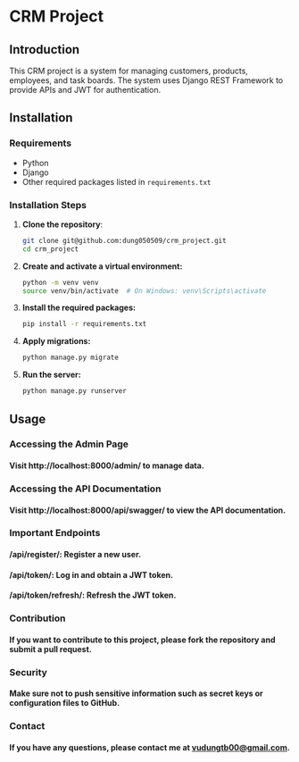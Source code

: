 # CRM Project

## Introduction
This CRM project is a system for managing customers, products, employees, and task boards. The system uses Django REST Framework to provide APIs and JWT for authentication.

## Installation

### Requirements
- Python 
- Django
- Other required packages listed in `requirements.txt`

### Installation Steps
1. **Clone the repository**:
   ```bash
   git clone git@github.com:dung050509/crm_project.git
   cd crm_project
2. **Create and activate a virtual environment:**
    ```bash
    python -m venv venv
    source venv/bin/activate  # On Windows: venv\Scripts\activate
3. **Install the required packages:**
    ```bash
    pip install -r requirements.txt
4. **Apply migrations:**
    ```bash
    python manage.py migrate
5. **Run the server:**
    ```bash
    python manage.py runserver

## Usage
### Accessing the Admin Page
#### Visit http://localhost:8000/admin/ to manage data.

### Accessing the API Documentation
#### Visit http://localhost:8000/api/swagger/ to view the API documentation.

### Important Endpoints
#### /api/register/: Register a new user.

#### /api/token/: Log in and obtain a JWT token.

#### /api/token/refresh/: Refresh the JWT token.

### Contribution
#### If you want to contribute to this project, please fork the repository and submit a pull request.

### Security
#### Make sure not to push sensitive information such as secret keys or configuration files to GitHub.

### Contact
#### If you have any questions, please contact me at vudungtb00@gmail.com.
